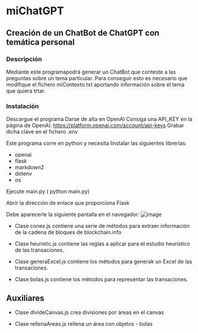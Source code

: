 # miChatGPT

## Creación de un ChatBot de ChatGPT con temática personal  

### Descripción

Mediante este programapodrá generar un ChatBot que conteste a las preguntas sobre un tema particular. 
Para conseguir esto es necesario que modifique el fichero miContexto.txt aportando información sobre el tema 
que quiera trtar.

### Instalación

Descargue el programa
Darse de alta en OpenAI
Consiga una API_KEY en la página de OpenAI: https://platform.openai.com/account/api-keys
Grabar dicha clave en el fichero .env 

Este programa corre en python y necesita linstalar las siguientes librerías:
* openai
* flask
* markdown2
* dotenv
* os

Ejecute main.py ( python main.py) 

Abrir la dirección de enlace que proporciona Flask

Debe aparecerle la siguiente pantalla en el navegador:
![image](https://user-images.githubusercontent.com/61508497/115834477-e0a5e000-a4e0-11eb-9e0e-ee0ee0ee0ee0.png)




* Clase conex.js contiene una serie de métodos para extraer información de la cadena de bloques de blockchain.info

* Clase heuristic.js contiene las reglas a aplicar para el estudio heurístico de las transaciones.

* Clase generaExcel.js contiene los métodos para generak un Excel de las transaciones.

* Clase bolas.js contiene los métodos para representar las transaciones.

## Auxiliares

* Clase divideCanvas.js crea divisiones por áreas en el canvas

* Clase rellenaAreas.js rellena un área con objetos - bolas